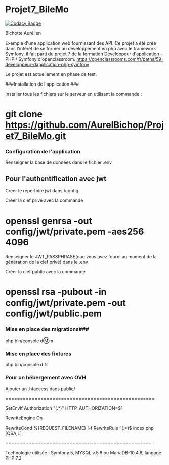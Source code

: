 # Projet7_BileMo
[![Codacy Badge](https://api.codacy.com/project/badge/Grade/426dd56dd404481080a51e926abe35d6)](https://app.codacy.com/manual/AurelBichop/Projet7_BileMo?utm_source=github.com&utm_medium=referral&utm_content=AurelBichop/Projet7_BileMo&utm_campaign=Badge_Grade_Settings)

Bichotte Aurélien

Exemple d'une application web fournissant des API. Ce projet a été créé dans l'intérêt de se former au développement en php avec le framework Symfony, il fait parti du projet 7 de la formation Développeur d'application - PHP / Symfony d'openclassroom. https://openclassrooms.com/fr/paths/59-developpeur-dapplication-php-symfony

Le projet est actuellement en phase de test.

###Installation de l'application ###

Installer tous les fichiers sur le serveur en utilisant la commande :

# git clone https://github.com/AurelBichop/Projet7_BileMo.git

### Configuration de l'application ###
Renseigner la base de données dans le fichier .env

## Pour l'authentification avec jwt ##
Creer le repertoire jwt dans /config.

Créer la clef privé avec la commande
# openssl genrsa -out config/jwt/private.pem -aes256 4096

Renseigner le JWT_PASSPHRASE(que vous avez fourni au moment de la génération de la clef privé) dans le .env 

Créer la clef public avec la commande 
# openssl rsa -pubout -in config/jwt/private.pem -out config/jwt/public.pem


### Mise en place des migrations###
php bin/console d:m:m

### Mise en place des fixtures ###
php bin/console d:f:l

### Pour un hébergement avec OVH ###
Ajouter un .htaccess dans public/

===================================================

SetEnvIf Authorization "(.*)" HTTP_AUTHORIZATION=$1

RewriteEngine On

RewriteCond %{REQUEST_FILENAME} !-f
RewriteRule ^(.*)$ index.php [QSA,L]

==================================================

Technologie utilisée : Symfony 5, MYSQL v.5.6 ou MariaDB-10.4.6, langage PHP 7.2
